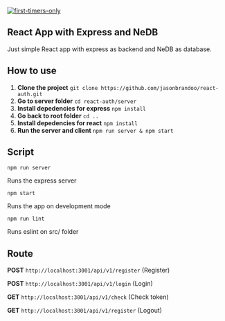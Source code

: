 [![first-timers-only](https://img.shields.io/badge/first--timers--only-friendly-blue.svg?style=flat-square)](https://www.firsttimersonly.com/)

## **React App with Express and NeDB**

Just simple React app with express as backend and NeDB as database.

## **How to use**

1. **Clone the project** `git clone https://github.com/jasonbrandoo/react-auth.git`
2. **Go to server folder** `cd react-auth/server`
3. **Install depedencies for express** `npm install`
4. **Go back to root folder** `cd ..`
5. **Install depedencies for react** `npm install`
6. **Run the server and client** `npm run server & npm start`

## **Script**

`npm run server`

Runs the express server

`npm start`

Runs the app on development mode

`npm run lint`

Runs eslint on src/ folder

## **Route**

**POST** `http://localhost:3001/api/v1/register` (Register)

**POST** `http://localhost:3001/api/v1/login` (Login)

**GET** `http://localhost:3001/api/v1/check` (Check token)

**GET** `http://localhost:3001/api/v1/register` (Logout)

